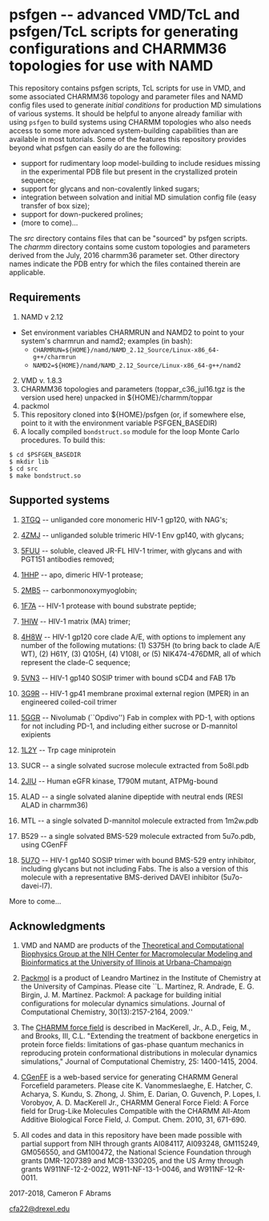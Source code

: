 # psfgen -- advanced VMD/TcL and psfgen/TcL scripts for generating configurations and CHARMM36 topologies for use with NAMD

This repository contains psfgen scripts, TcL scripts for use in VMD, and some associated CHARMM36 topology and parameter files and NAMD config files used to generate _initial conditions_ for production MD simulations of various systems.  It should be helpful to anyone already familiar with using `psfgen` to build systems using CHARMM topologies who also needs access to some more advanced system-building capabilities than are available in most tutorials.  Some of the features this repository provides beyond what psfgen can easily do are the following:

* support for rudimentary loop model-building to include residues missing in the experimental PDB file but present in the crystallized protein sequence;
* support for glycans and non-covalently linked sugars;
* integration between solvation and initial MD simulation config file (easy transfer of box size);
* support for down-puckered prolines;
* (more to come)...

The _src_ directory contains files that can be "sourced" by psfgen scripts.  The _charmm_ directory contains some custom topologies and parameters derived from the July, 2016 charmm36 parameter set.  Other directory names indicate the PDB entry for which the files contained therein are applicable.

## Requirements

1. NAMD v 2.12
  * Set environment variables CHARMRUN and NAMD2 to point to your system's charmrun and namd2; examples (in bash):
     * `CHARMRUN=${HOME}/namd/NAMD_2.12_Source/Linux-x86_64-g++/charmrun`
     * `NAMD2=${HOME}/namd/NAMD_2.12_Source/Linux-x86_64-g++/namd2`
2. VMD v. 1.8.3
3. CHARMM36 topologies and parameters (toppar_c36_jul16.tgz is the version used here) unpacked in ${HOME}/charmm/toppar
4. packmol
5. This repository cloned into ${HOME}/psfgen (or, if somewhere else, point to it with the environment variable PSFGEN_BASEDIR)
6. A locally compiled `bondstruct.so` module for the loop Monte Carlo procedures.  To build this:

```
$ cd $PSFGEN_BASEDIR
$ mkdir lib
$ cd src
$ make bondstruct.so
```

## Supported systems

1. [3TGQ](http://www.rcsb.org/pdb/explore/explore.do?structureId=3tgq) -- unliganded core monomeric HIV-1 gp120, with NAG's;

2. [4ZMJ](http://www.rcsb.org/pdb/explore/explore.do?structureId=4zmj) -- unliganded soluble trimeric HIV-1 Env gp140, with glycans;

3. [5FUU](http://www.rcsb.org/pdb/explore/explore.do?structureId=5fuu) -- soluble, cleaved JR-FL HIV-1 trimer, with glycans and with PGT151 antibodies removed;

4. [1HHP](http://www.rcsb.org/pdb/explore/explore.do?structureID=1hhp) -- apo, dimeric HIV-1 protease;

5. [2MB5](http://www.rcsb.org/pdb/explore/explore.do?structureID=2mb5) -- carbonmonoxymyoglobin;

6. [1F7A](http://www.rcsb.org/pdb/explore/explore.do?structureID=1f7a) -- HIV-1 protease with bound substrate peptide;

7. [1HIW](http://www.rcsb.org/pdb/explore/explore.do?structureID=1hiw) -- HIV-1 matrix (MA) trimer;

8. [4H8W](http://www.rcsb.org/pdb/explore/explore.do?structureID=4h8w) -- HIV-1 gp120 core clade A/E, with options to implement any number of the following mutations: (1) S375H (to bring back to clade A/E WT), (2) H61Y, (3) Q105H, (4) V108I, or (5) NIK474-476DMR, all of which represent the clade-C sequence;

9. [5VN3](http://www.rcsb.org/pdb/explore/explore.do?structureID=5vn3) -- HIV-1 gp140 SOSIP trimer with bound sCD4 and FAB 17b

10. [3G9R](http://www.rcsb/org/pdb/explore/explore.do?structureID=3g9r) -- HIV-1 gp41 membrane proximal external region (MPER) in an engineered coiled-coil trimer  

11. [5GGR](http://www.rcsb.org/pdb/explore/explore.do?structureID=5ggr) -- Nivolumab (``Opdivo'') Fab in complex with PD-1, with options for not including PD-1, and including either sucrose or D-mannitol exipients

12. [1L2Y](http://www.rcsb.org/pdb/explore/explore.do?structureID=1l2y) -- Trp cage miniprotein

13. SUCR -- a single solvated sucrose molecule extracted from 5o8l.pdb

14. [2JIU](http://www.rcsb.org/pdb/explore.do?structureID=2jiu) -- Human eGFR kinase, T790M mutant, ATPMg-bound

15. ALAD -- a single solvated alanine dipeptide with neutral ends (RESI ALAD in charmm36)

16. MTL -- a single solvated D-mannitol molecule extracted from 1m2w.pdb

17. B529 -- a single solvated BMS-529 molecule extracted from 5u7o.pdb, using CGenFF

18. [5U7O](http://www.rcsb.org/pdb/explore/explore.do?structureID=5u7o) -- HIV-1 gp140 SOSIP trimer with bound BMS-529 entry inhibitor, including glycans but not including Fabs.  The is also a version of this molecule with a representative BMS-derived DAVEI inhibitor (5u7o-davei-l7).

More to come...

## Acknowledgments

1. VMD and NAMD are products of the [Theoretical and Computational Biophysics Group at the NIH Center for Macromolecular Modeling and Bioinformatics at the University of Illinois at Urbana-Champaign](http://www.ks.uiuc.edu)

2. [Packmol](https://www.ime.unicamp.br/~martinez/packmol/userguide.shtml) is a product of Leandro Martinez in the Institute of Chemistry at the University of Campinas.  Please cite ``L. Martínez, R. Andrade, E. G. Birgin, J. M. Martínez. Packmol: A package for building initial configurations for molecular dynamics simulations. Journal of Computational Chemistry, 30(13):2157-2164, 2009.'' 

3. The [CHARMM force field](http://mackerell.umaryland.edu/charmm_ff.shtml) is described in MacKerell, Jr., A.D., Feig, M., and Brooks, III, C.L. "Extending the treatment of backbone energetics in protein force fields: limitations of gas-phase quantum mechanics in reproducing protein conformational distributions in molecular dynamics simulations," Journal of Computational Chemistry, 25: 1400-1415, 2004.

4. [CGenFF](https://cgenff.paramchem.org/) is a web-based service for generating CHARMM General Forcefield parameters.  Please cite K. Vanommeslaeghe, E. Hatcher, C. Acharya, S. Kundu, S. Zhong, J. Shim, E. Darian, O. Guvench, P. Lopes, I. Vorobyov, A. D. MacKerell Jr., CHARMM General Force Field: A Force field for Drug-Like Molecules Compatible with the CHARMM All-Atom Additive Biological Force Field, J. Comput. Chem. 2010, 31, 671-690. 

5. All codes and data in this repository have been made possible with partial support from NIH through grants AI084117, AI093248, GM115249, GM056550, and GM100472, the National Science Foundation through grants DMR-1207389 and MCB-1330205, and the US Army through grants W911NF-12-2-0022, W911-NF-13-1-0046, and W911NF-12-R-0011.

2017-2018, Cameron F Abrams

cfa22@drexel.edu

